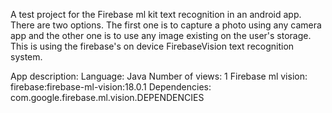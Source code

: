 A test project for the Firebase ml kit text recognition in an android app.
There are two options. The first one is to capture a photo using any camera app and the other one is to use any image existing on the user's storage.
This is using the firebase's on device FirebaseVision text recognition system.

App description: 
    Language: Java
    Number of views: 1
    Firebase ml vision: firebase:firebase-ml-vision:18.0.1
    Dependencies: com.google.firebase.ml.vision.DEPENDENCIES
    
